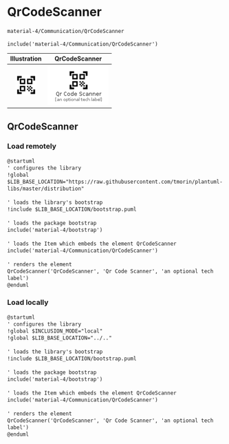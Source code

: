 # QrCodeScanner


```text
material-4/Communication/QrCodeScanner
```

```text
include('material-4/Communication/QrCodeScanner')
```



| Illustration | QrCodeScanner |
| :---: | :---: |
| ![illustration for Illustration](../../material-4/Communication/QrCodeScanner.png) | ![illustration for QrCodeScanner](../../material-4/Communication/QrCodeScanner.Local.png) |




## QrCodeScanner

### Load remotely
```plantuml
@startuml
' configures the library
!global $LIB_BASE_LOCATION="https://raw.githubusercontent.com/tmorin/plantuml-libs/master/distribution"

' loads the library's bootstrap
!include $LIB_BASE_LOCATION/bootstrap.puml

' loads the package bootstrap
include('material-4/bootstrap')

' loads the Item which embeds the element QrCodeScanner
include('material-4/Communication/QrCodeScanner')

' renders the element
QrCodeScanner('QrCodeScanner', 'Qr Code Scanner', 'an optional tech label')
@enduml
```

### Load locally
```plantuml
@startuml
' configures the library
!global $INCLUSION_MODE="local"
!global $LIB_BASE_LOCATION="../.."

' loads the library's bootstrap
!include $LIB_BASE_LOCATION/bootstrap.puml

' loads the package bootstrap
include('material-4/bootstrap')

' loads the Item which embeds the element QrCodeScanner
include('material-4/Communication/QrCodeScanner')

' renders the element
QrCodeScanner('QrCodeScanner', 'Qr Code Scanner', 'an optional tech label')
@enduml
```

